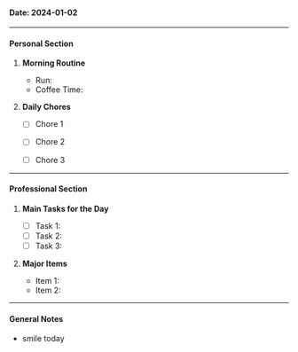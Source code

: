 #### Date: 2024-01-02

---

#### Personal Section

1. **Morning Routine**
    
    - Run:
    - Coffee Time:

1. **Daily Chores**
    - [ ]  Chore 1
    - [ ]  Chore 2
    - [ ]  Chore 3


---

#### Professional Section

1. **Main Tasks for the Day**
    
    - [ ]  Task 1: 
    - [ ]  Task 2: 
    - [ ]  Task 3: 
2. **Major Items**
    
    - Item 1: 
    - Item 2: 


---

#### General Notes
- smile today